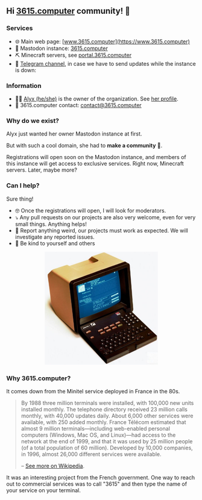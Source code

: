 ## Hi [3615.computer](https://www.3615.computer) community! 👋

### Services
- 🌐 Main web page: [www.3615.computer](https://www.3615.computer)
- 🐘 Mastodon instance: [3615.computer](https://www.3615.computer)
- ⛏️ Minecraft servers, see [portal.3615.computer](https://portal.3615.computer)
- 💬 [Telegram channel](https://t.me/+7av7NhuzeBdjNTNk), in case we have to send updates while the instance is down: 

### Information
- 🏳️‍🌈 [Alyx (he/she)](https://github.com/VictorBersy/) is the owner of the organization. See [her profile](https://github.com/VictorBersy#hi-there).
- 📧 3615.computer contact: [contact@3615.computer](mailto:contact@3615.computer)

### Why do we exist?
Alyx just wanted her owner Mastodon instance at first. 

But with such a cool domain, she had to **make a community** 👥.

Registrations will open soon on the Mastodon instance, and members of this instance will get access to exclusive services. Right now, Minecraft servers. Later, maybe more?

### Can I help?

Sure thing! 
- 🤓 Once the registrations will open, I will look for moderators.
- ⤵️ Any pull requests on our projects are also very welcome, even for very small things. Anything helps!
- 📧 Report anything weird, our projects must work as expected. We will investigate any reported issues.
- 🥰 Be kind to yourself and others

<p align="center">
  <img height="300" src="https://github.com/3615-computer/.github/blob/4f531eb0ebc8ea6fafc597a8cd5112c316fe6cea/profile/2023-07-11%2022.45.50.jpg" alt="A Minitel, an old french terminal created by the state. It has a black AZERTY keyboard, the lays down once detached from the screen. The screen is an old CRT one of course. It's turned on and displays a service to look for people's and companies' numbers/addresses. The back of the terminal is covered with a brownish plastic case."/>
</p>

### Why 3615.computer?

It comes down from the Minitel service deployed in France in the 80s. 

>By 1988 three million terminals were installed, with 100,000 new units installed monthly. The telephone directory received 23 million calls monthly, with 40,000 updates daily. About 6,000 other services were available, with 250 added monthly. France Télécom estimated that almost 9 million terminals—including web-enabled personal computers (Windows, Mac OS, and Linux)—had access to the network at the end of 1999, and that it was used by 25 million people (of a total population of 60 million). Developed by 10,000 companies, in 1996, almost 26,000 different services were available.
>
> – [See more on Wikipedia](https://en.wikipedia.org/wiki/Minitel).

It was an interesting project from the French government. One way to reach out to commercial services was to call "3615" and then type the name of your service on your terminal.
